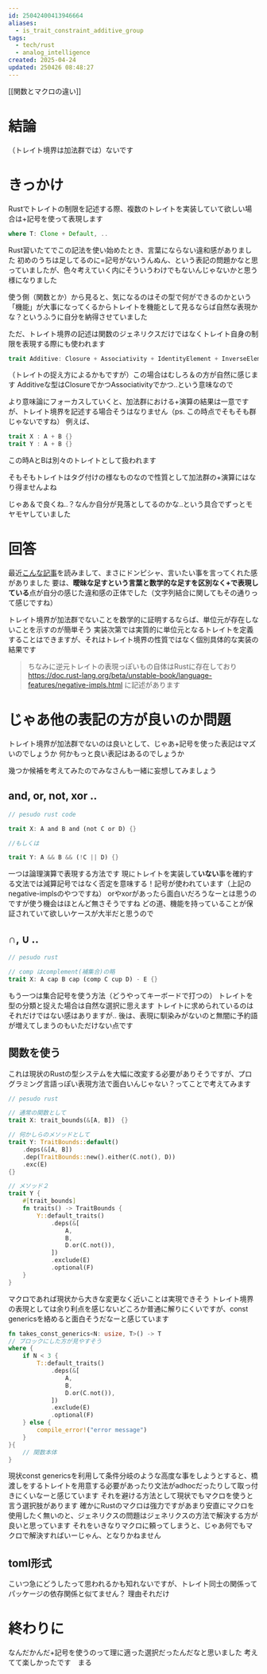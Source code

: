```yaml
---
id: 25042400413946664
aliases:
  - is_trait_constraint_additive_group
tags:
  - tech/rust
  - analog_intelligence
created: 2025-04-24
updated: 250426 08:48:27
---
```

[[関数とマクロの違い]]

# 結論

（トレイト境界は加法群では）ないです

# きっかけ

Rustでトレイトの制限を記述する際、複数のトレイトを実装していて欲しい場合は+記号を使って表現します

```rust
where T: Clone + Default, ..
```

Rust習いたてでこの記法を使い始めたとき、言葉にならない違和感がありました
初めのうちは足してるのに=記号がないうんぬん、という表記の問題かなと思っていましたが、色々考えていく内にそういうわけでもないんじゃないかと思う様になりました

使う側（関数とか）から見ると、気になるのはその型で何ができるのかという「機能」が大事になってくるからトレイトを機能として見るならば自然な表現かな？というふうに自分を納得させていました

ただ、トレイト境界の記述は関数のジェネリクスだけではなくトレイト自身の制限を表現する際にも使われます

```rust
trait Additive: Closure + Associativity + IdentityElement + InverseElement {}
```

（トレイトの捉え方によるかもですが）この場合はむしろ＆の方が自然に感じます
Additiveな型はClosureでかつAssociativityでかつ..という意味なので

より意味論にフォーカスしていくと、加法群における+演算の結果は一意ですが、トレイト境界を記述する場合そうはなりません（ps. この時点でそもそも群じゃないですね）
例えば、

```rust
trait X : A + B {}
trait Y : A + B {}
```

この時AとBは別々のトレイトとして扱われます

そもそもトレイトはタグ付けの様なものなので性質として加法群の+演算にはなり得ませんよね

じゃあ＆で良くね..？なんか自分が見落としてるのかな..という具合でずっとモヤモヤしていました

# 回答

最近[こんな記事](https://opaupafz2.hatenablog.com/entry/2024/05/24/231527)を読みまして、まさにドンピシャ、言いたい事を言ってくれた感がありました
要は、**曖昧な足すという言葉と数学的な足すを区別なく+で表現している**点が自分の感じた違和感の正体でした（文字列結合に関してもその通りって感じですね）

トレイト境界が加法群でないことを数学的に証明するならば、単位元が存在しないことを示すのが簡単そう
実装次第では実質的に単位元となるトレイトを定義することはできますが、それはトレイト境界の性質ではなく個別具体的な実装の結果です

> ちなみに逆元トレイトの表現っぽいもの自体はRustに存在しており
> https://doc.rust-lang.org/beta/unstable-book/language-features/negative-impls.html
> に記述があります

# じゃあ他の表記の方が良いのか問題

トレイト境界が加法群でないのは良いとして、じゃあ+記号を使った表記はマズいのでしょうか
何かもっと良い表記はあるのでしょうか

幾つか候補を考えてみたのでみなさんも一緒に妄想してみましょう

## and, or, not, xor ..

```rust
// pesudo rust code

trait X: A and B and (not C or D) {}

//もしくは

trait Y: A && B && (!C || D) {}
```

一つは論理演算で表現する方法です
現にトレイトを実装して**いない**事を確約する文法では減算記号ではなく否定を意味する！記号が使われています（上記のnegative-implsのやつですね）
orやxorがあったら面白いだろうなーとは思うのですが使う機会はほとんど無さそうですね
どの道、機能を持っていることが保証されていて欲しいケースが大半だと思うので

## $\cap$, $\cup$ ..

```rust
// pesudo rust

// comp はcomplement(補集合)の略
trait X: A cap B cap (comp C cup D) - E {}
```

もう一つは集合記号を使う方法（どうやってキーボードで打つの）
トレイトを型の分類と捉えた場合は自然な選択に思えます
トレイトに求められているのはそれだけではない感はありますが..
後は、表現に馴染みがないのと無闇に予約語が増えてしまうのもいただけない点です

## 関数を使う

これは現状のRustの型システムを大幅に改変する必要がありそうですが、プログラミング言語っぽい表現方法で面白いんじゃない？ってことで考えてみます

```rust
// pesudo rust

// 通常の関数として
trait X: trait_bounds(&[A, B])　{}

// 何かしらのメソッドとして
trait Y: TraitBounds::default()
	.deps(&[A, B])
	.dep(TraitBounds::new().either(C.not(), D))
	.exc(E)
{}

// メソッド２
trait Y {
	#[trait_bounds]
	fn traits() -> TraitBounds {
		Y::default_traits()
			.deps(&[
				A,
				B,
				D.or(C.not()),
			])
			.exclude(E)
			.optional(F)
	}
}
```

マクロであれば現状から大きな変更なく近いことは実現できそう
トレイト境界の表現としては余り利点を感じないどころか普通に解りにくいですが、const genericsを絡めると面白そうだなーと感じています

```rust
fn takes_const_generics<N: usize, T>() -> T
// ブロックにした方が見やすそう
where {
	if N < 3 {
		T::default_traits()
			.deps(&[
				A,
				B,
				D.or(C.not()),
			])
			.exclude(E)
			.optional(F)
	} else {
		compile_error!("error message")
	}
}{
	// 関数本体	
}
```

現状const genericsを利用して条件分岐のような高度な事をしようとすると、橋渡しをするトレイトを用意する必要があったり文法がadhocだったりして取っ付きにくいなーと感じています
それを避ける方法として現状でもマクロを使うと言う選択肢があります
確かにRustのマクロは強力ですがあまり安直にマクロを使用したく無いのと、ジェネリクスの問題はジェネリクスの方法で解決する方が良いと思っています
それをいきなりマクロに頼ってしまうと、じゃあ何でもマクロで解決すればいーじゃん、となりかねません

## toml形式

こいつ急にどうしたって思われるかも知れないですが、トレイト同士の関係ってパッケージの依存関係と似てません？
理由それだけ

# 終わりに

なんだかんだ+記号を使うのって理に適った選択だったんだなと思いました
考えてて楽しかったです　まる